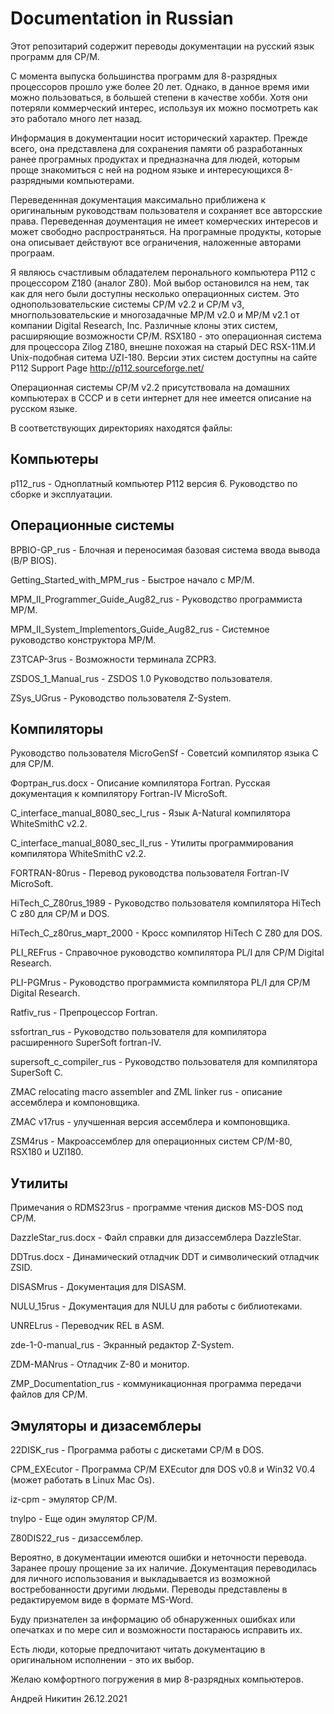 # Documentation in Russian
Этот репозитарий содержит переводы документации на русский язык программ для CP/M.

С момента выпуска большинства программ для 8-разрядных процессоров прошло уже более 20 лет. Однако, в данное время ими можно пользоваться, в большей степени в качестве хобби. Хотя они потеряли коммерческий интерес, используя их можно посмотреть как это работало много лет назад. 

Информация в документации носит исторический характер. Прежде всего, она представлена для сохранения памяти об разработанных ранее програмных продуктах и предназначна для людей, которым проще знакомиться с ней на родном языке и интересующихся 8-разрядными компьютерами.

Переведеннная документация максимально приближена к оригинальным руководствам пользователя и сохраняет все авторсские права. Переведенная доументация не имеет комерческих интересов и может свободно распространяться. На програмные продукты, которые она описывает действуют все ограничения, наложенные авторами програам.

Я являюсь счастливым обладателем перонального компьютера P112 с процессором Z180 (аналог Z80). Мой выбор остановился на нем, так как для него были доступны несколько операционных систем. Это однопользовательские системы CP/M v2.2 и CP/M v3, многпользовательские и многозадачные МP/M v2.0 и МP/M v2.1 от компании Digital Research, Inc. Различные клоны этих систем, расширяющие возможности CP/M. RSX180 - это операционная система для процессора Zilog Z180, внешне похожая на старый DEC RSX-11M.И Unix-подобная ситема UZI-180. Версии этих систем доступны на сайте P112 Support Page http://p112.sourceforge.net/

Операционная системы CP/M v2.2 присутствовала на домашних компьютерах в СССР и в сети интернет для нее имеется описание на русском языке.

В соответствующих директориях находятся файлы:

Компьютеры
----------
p112_rus - Одноплатный компьютер P112 версия 6. Руководство по сборке и эксплуатации.

Операционные системы
--------------------
BPBIO-GP_rus - Блочная и переносимая базовая система ввода вывода (B/P BIOS).

Getting_Started_with_MPM_rus - Быстрое начало с MP/M.

MPM_II_Programmer_Guide_Aug82_rus - Руководство программиста MP/M.

MPM_II_System_Implementors_Guide_Aug82_rus - Системное руководство конструктора MP/M.

Z3TCAP-3rus - Возможности терминала ZCPR3.

ZSDOS_1_Manual_rus - ZSDOS 1.0 Руководство пользователя.

ZSys_UGrus - Руководство пользователя Z-System.

Компиляторы
-----------
Руководство пользователя MicroGenSf - Советсий компилятор языка C для CP/M.

Фортран_rus.docx - Описание компилятора Fortran. Русcкая документация к компилятору Fortran-IV MicroSoft.

C_interface_manual_8080_sec_I_rus - Язык A-Natural компилятора WhiteSmithC v2.2.

C_interface_manual_8080_sec_II_rus - Утилиты программирования компилятора WhiteSmithC v2.2.

FORTRAN-80rus - Перевод руководства пользователя Fortran-IV MicroSoft.

HiTech_C_Z80rus_1989 - Руководство пользователя компилятора HiTech C z80 для CP/M и DOS.

HiTech_C_z80rus_март_2000 - Кросс компилятор HiTech C Z80 для DOS.

PLI_REFrus - Справочное руководство компилятора PL/I для CP/M Digital Research.

PLI-PGMrus - Руководство программиста компилятора PL/I для CP/M Digital Research.

Ratfiv_rus - Препроцессор Fortran.

ssfortran_rus - Руководство пользователя для компилятора расширенного SuperSoft fortran-IV.

supersoft_c_compiler_rus - Руководство пользователя для компилятора SuperSoft C.

ZMAC relocating macro assembler and ZML linker rus - описание ассемблера и компоновщика.

ZMAC v17rus - улучшенная версия ассемблера и компоновщика.

ZSM4rus - Макроассемблер для операционных систем CP/M-80, RSX180 и UZI180.

Утилиты
-------
Примечания о RDMS23rus - программе чтения дисков MS-DOS под CP/M.

DazzleStar_rus.docx - Файл справки для дизассемблера DazzleStar.

DDTrus.docx - Динамический отладчик DDT и символический отладчик ZSID.

DISASMrus - Документация для DISASM.

NULU_15rus - Документация для NULU для работы с библиотеками.

UNRELrus - Переводчик REL в ASM.

zde-1-0-manual_rus - Экранный редактор Z-System.

ZDM-MANrus - Отладчик Z-80 и монитор.

ZMP_Documentation_rus - коммуникационная программа передачи файлов для CP/M.

Эмуляторы и дизасемблеры
------------------------
22DISK_rus - Программа работы с дискетами CP/M в DOS.

CPM_EXEcutor - Программа CP/M EXEcutor для DOS v0.8 и Win32 V0.4 (может работать в Linux Mac Os).

iz-cpm - эмулятор CP/M.

tnylpo - Еще один эмулятор CP/M.

Z80DIS22_rus - дизассемблер.


Вероятно, в документации имеются ошибки и неточности перевода. Заранее прошу прощение за их наличие. Документация переводилась для личного использования и выкладывается из возможной востребованности другими людьми. Переводы представлены в редактируемом виде в формате MS-Word. 

Буду признателен за информацию об обнаруженных ошибках или опечатках и по мере сил и возможности постараюсь исправить их.

Есть люди, которые предпочитают читать документацию в оригинальном исполнении - это их выбор.

Желаю комфортного погружения в мир 8-разрядных компьютеров.
 

Андрей Никитин   26.12.2021
